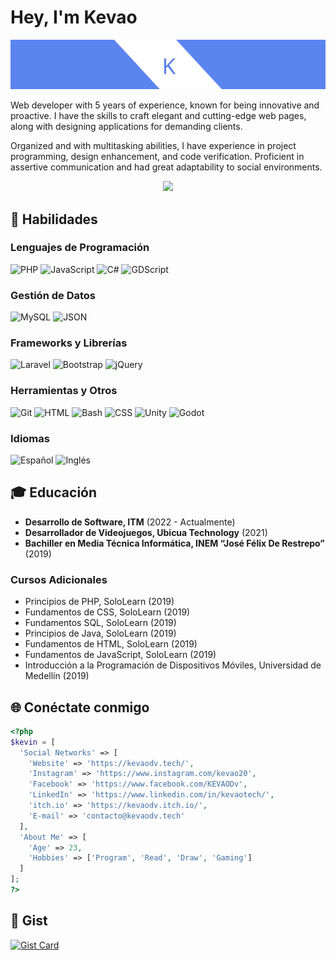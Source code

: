 # Hey, I'm Kevao

<p align="center">
  <img class="logo" src="https://raw.githubusercontent.com/KEVAO18/KEVAO18/main/banner.png" />
</p>

<article>
  <p>
    Web developer with 5 years of experience, known for being innovative and proactive. I have the skills to craft elegant and cutting-edge web pages, along with designing applications for demanding clients.
  </p>
  
  <p>
    Organized and with multitasking abilities, I have experience in project programming, design enhancement, and code verification. Proficient in assertive communication and had great adaptability to social environments.
  </p>
</article>
<p align="center">
  <img src="https://media.giphy.com/media/vFKqnCdLPNOKc/giphy.gif" width="250px" />
</p>

## 🔧 Habilidades

### Lenguajes de Programación
![PHP](https://img.shields.io/badge/PHP-777BB4?style=flat&logo=php&logoColor=white)
![JavaScript](https://img.shields.io/badge/JavaScript-F7DF1E?style=flat&logo=javascript&logoColor=black)
![C#](https://img.shields.io/badge/C%23-239120?style=flat&logo=c-sharp&logoColor=white)
![GDScript](https://img.shields.io/badge/GDScript-478CBF?style=flat&logo=godot-engine&logoColor=white)

### Gestión de Datos
![MySQL](https://img.shields.io/badge/MySQL-4479A1?style=flat&logo=mysql&logoColor=white)
![JSON](https://img.shields.io/badge/JSON-000000?style=flat&logo=json&logoColor=white)

### Frameworks y Librerías
![Laravel](https://img.shields.io/badge/Laravel-FF2D20?style=flat&logo=laravel&logoColor=white)
![Bootstrap](https://img.shields.io/badge/Bootstrap-563D7C?style=flat&logo=bootstrap&logoColor=white)
![jQuery](https://img.shields.io/badge/jQuery-0769AD?style=flat&logo=jquery&logoColor=white)

### Herramientas y Otros
![Git](https://img.shields.io/badge/Git-F05032?style=flat&logo=git&logoColor=white)
![HTML](https://img.shields.io/badge/HTML5-E34F26?style=flat&logo=html5&logoColor=white)
![Bash](https://img.shields.io/badge/Bash-4EAA25?style=flat&logo=gnu-bash&logoColor=white)
![CSS](https://img.shields.io/badge/CSS3-1572B6?style=flat&logo=css3&logoColor=white)
![Unity](https://img.shields.io/badge/Unity-000000?style=flat&logo=unity&logoColor=white)
![Godot](https://img.shields.io/badge/Godot-478CBF?style=flat&logo=godot-engine&logoColor=white)

### Idiomas
![Español](https://img.shields.io/badge/Español-Nativo-brightgreen)
![Inglés](https://img.shields.io/badge/Inglés-Intermedio-yellow)

## 🎓 Educación

- **Desarrollo de Software, ITM** (2022 - Actualmente)
- **Desarrollador de Videojuegos, Ubicua Technology** (2021)
- **Bachiller en Media Técnica Informática, INEM “José Félix De Restrepo”** (2019)

### Cursos Adicionales
- Principios de PHP, SoloLearn (2019)
- Fundamentos de CSS, SoloLearn (2019)
- Fundamentos SQL, SoloLearn (2019)
- Principios de Java, SoloLearn (2019)
- Fundamentos de HTML, SoloLearn (2019)
- Fundamentos de JavaScript, SoloLearn (2019)
- Introducción a la Programación de Dispositivos Móviles, Universidad de Medellín (2019)

## 🌐 Conéctate conmigo

```php
<?php
$kevin = [
  'Social Networks' => [
    'Website' => 'https://kevaodv.tech/',
    'Instagram' => 'https://www.instagram.com/kevao20',
    'Facebook' => 'https://www.facebook.com/KEVAODv',
    'LinkedIn' => 'https://www.linkedin.com/in/kevaotech/',
    'itch.io' => 'https://kevaodv.itch.io/',
    'E-mail' => 'contacto@kevaodv.tech'
  ],
  'About Me' => [
    'Age' => 23,
    'Hobbies' => ['Program', 'Read', 'Draw', 'Gaming']
  ]
];
?>
```

## 🌟 Gist
[![Gist Card](https://github-readme-stats.vercel.app/api/gist?id=784b7b0923c6a0364cbdc7499837fe55)](https://gist.github.com/KEVAO18/784b7b0923c6a0364cbdc7499837fe55)
